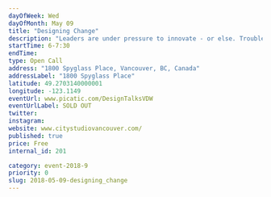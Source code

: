 ```yaml
---
dayOfWeek: Wed
dayOfMonth: May 09
title: "Designing Change"
description: "Leaders are under pressure to innovate - or else. Trouble is, most never learned how. <br> <br> Moura Quayle and Denise Withers bridge this critical gap with their books, Designed Leadership and Story Design: The Creative Way to Innovate. <br> <br> In this open discussion, Moura and Denise will talk briefly about the foundational concepts behind their books and decades of design practice, then invite participants to to share insights and experiences for designing change."
startTime: 6-7:30
endTime: 
type: Open Call
address: "1800 Spyglass Place, Vancouver, BC, Canada"
addressLabel: "1800 Spyglass Place"
latitude: 49.2703140000001
longitude: -123.1149
eventUrl: www.picatic.com/DesignTalksVDW
eventUrlLabel: SOLD OUT 
twitter: 
instagram: 
website: www.citystudiovancouver.com/
published: true
price: Free
internal_id: 201

category: event-2018-9
priority: 0
slug: 2018-05-09-designing_change
---
```


